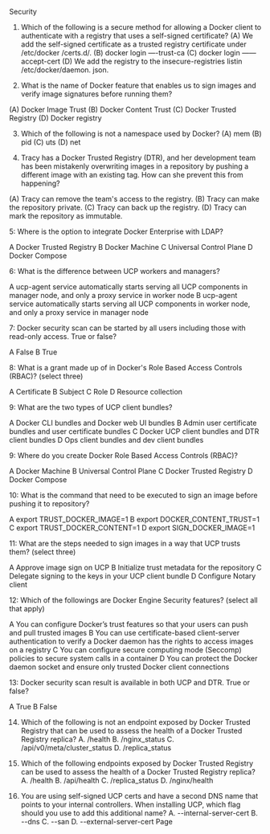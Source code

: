 Security


1. Which of the following is a secure method for allowing a Docker client to authenticate with a registry
that uses a self-signed certificate?
(A) We add the self-signed certificate as a trusted registry certificate under /etc/docker
 /certs.d/.
(B) docker login —-trust-ca
(C) docker login ——accept-cert
(D) We add the registry to the insecure-registries listin /etc/docker/daemon. json.


2. What is the name of Docker feature that enables us to sign images and verify image signatures before
running them?

(A) Docker Image Trust
(B) Docker Content Trust
(C) Docker Trusted Registry
(D) Docker registry



3. Which of the following is not a namespace used by Docker?
(A) mem
(B) pid
(C) uts
(D) net



4. Tracy has a Docker Trusted Registry (DTR), and her development team has been mistakenly overwriting
images in a repository by pushing a different image with an existing tag. How can she prevent this from
happening?

(A) Tracy can remove the team's access to the registry.
(B) Tracy can make the repository private.
(C) Tracy can back up the registry.
(D) Tracy can mark the repository as immutable.


5: Where is the option to integrate Docker Enterprise with LDAP?

A Docker Trusted Registry
B Docker Machine
C Universal Control Plane
D Docker Compose



6: What is the difference between UCP workers and managers?

A ucp-agent service automatically starts serving all UCP components in manager node, and only a proxy service in worker node
B ucp-agent service automatically starts serving all UCP components in worker node, and only a proxy service in manager node

7: Docker security scan can be started by all users including those with read-only access. True or false?

A False
B True


8: What is a grant made up of in Docker's Role Based Access Controls (RBAC)? (select three)

A Certificate
B Subject
C Role
D Resource collection


9: What are the two types of UCP client bundles?

A Docker CLI bundles and Docker web UI bundles
B Admin user certificate bundles and user certificate bundles
C Docker UCP client bundles and DTR client bundles
D Ops client bundles and dev client bundles


9: Where do you create Docker Role Based Access Controls (RBAC)?

A Docker Machine
B Universal Control Plane
C Docker Trusted Registry
D Docker Compose


10: What is the command that need to be executed to sign an image before pushing it to repository?

A export TRUST_DOCKER_IMAGE=1
B export DOCKER_CONTENT_TRUST=1
C export TRUST_DOCKER_CONTENT=1
D export SIGN_DOCKER_IMAGE=1


11: What are the steps needed to sign images in a way that UCP trusts them? (select three)

A Approve image sign on UCP
B Initialize trust metadata for the repository
C Delegate signing to the keys in your UCP client bundle
D Configure Notary client


12: Which of the followings are Docker Engine Security features? (select all that apply)

A You can configure Docker’s trust features so that your users can push and pull trusted images
B You can use certificate-based client-server authentication to verify a Docker daemon has the rights to access images on a registry
C You can configure secure computing mode (Seccomp) policies to secure system calls in a container
D You can protect the Docker daemon socket and ensure only trusted Docker client connections


13: Docker security scan result is available in both UCP and DTR. True or false?

A True
B False


14. Which of the following is not an endpoint exposed by Docker Trusted Registry that can be
used to assess the health of a Docker Trusted Registry replica?
A. /health
B. /nginx_status
C. /api/v0/meta/cluster_status
D. /replica_status

15. Which of the following endpoints exposed by Docker Trusted Registry can be used to
assess the health of a Docker Trusted Registry replica?
A. /health
B. /api/health
C. /replica_status
D. /nginx/health


16. You are using self-signed UCP certs and have a second DNS name that points to your
internal controllers. When installing UCP, which flag should you use to add this additional
name?
A. --internal-server-cert
B. --dns
C. --san
D. --external-server-cert
Page
